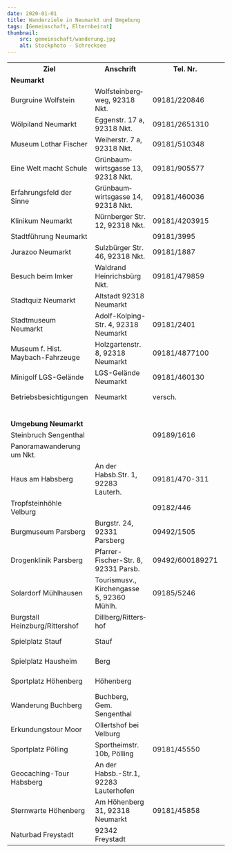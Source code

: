 ```yaml
---
date: 2020-01-01
title: Wanderziele in Neumarkt und Umgebung
tags: [Gemeinschaft, Elternbeirat]
thumbnail: 
    src: gemeinschaft/wanderung.jpg
    alt: Stockphoto - Schrecksee
---
```



<table>
  <tr>
    <th>Ziel</th>
    <th>Anschrift</th>
    <th>Tel. Nr. </th>
    <th>Beschreibung</th>
    <th>Klasse</th>
  </tr>
  <tr>
    <td colspan="6"><b>Neumarkt</b></td>
  </tr>
  <tr>
    <td>Burgruine Wolfstein</td>
    <td>Wolfstein&shy;berg&shy;weg, 92318 Nkt.</td>
    <td>09181/220846</td>
    <td>Wanderung, Führung, Turmbesichtigung</td>
    <td>5.-7.Kl.</td>
  </tr>
  <tr>
    <td>Wölpiland Neumarkt</td>
    <td>Eggenstr. 17 a, 92318 Nkt.</td>
    <td>09181/2651310</td>
    <td>Indoorspielplatz</td>
    <td>5.-6.Kl.</td>
  </tr>
  <tr>
    <td>Museum Lothar Fischer</td>
    <td>Weiherstr. 7 a, 92318 Nkt.</td>
    <td>09181/510348</td>
    <td>Museum zeitgenössischer Kunst</td>
    <td>alle Kl.</td>
  </tr>
  <tr>
    <td>Eine Welt macht Schule</td>
    <td>Grünbaum&shy;wirts&shy;gasse 13, 92318 Nkt.</td>
    <td>09181/905577</td>
    <td>verschiedene Themen zur Globalisierung</td>
    <td>alle Kl.</td>
  </tr>
  <tr>
    <td>Erfahrungsfeld der Sinne </td>
    <td>Grünbaum&shy;wirts&shy;gasse 14, 92318 Nkt.</td>
    <td>09181/460036</td>
    <td>Erfahren und Erleben mit allen Sinnen</td>
    <td>alle Kl.</td>
  </tr>
  <tr>
    <td>Klinikum Neumarkt</td>
    <td>Nürnberger Str. 12, 92318 Nkt.</td>
    <td>09181/4203915</td>
    <td>Führung durchs Klinikum </td>
    <td>5.-6.Kl.</td>
  </tr>
  <tr>
    <td>Stadtführung Neumarkt</td>
    <td><br /></td>
    <td>09181/3995</td>
    <td>Führung durch Neumarkt</td>
    <td>5.-6.Kl.</td>
  </tr>
  <tr>
    <td>Jurazoo Neumarkt</td>
    <td>Sulzbürger Str. 46, 92318 Nkt.</td>
    <td>09181/1887</td>
    <td>Kleiner Zoo mit Restaurant</td>
    <td>bis 7.Kl</td>
  </tr>
  <tr>
    <td>Besuch beim Imker</td>
    <td>Waldrand Heinrichsbürg Nkt.</td>
    <td>09181/479859</td>
    <td>Info rund um die Bienen</td>
    <td>5.-7.Kl.</td>
  </tr>
  <tr>
    <td>Stadtquiz Neumarkt</td>
    <td>Altstadt 92318 Neumarkt</td>
    <td><br /></td>
    <td>Ein Stadtquiz mit Fragen und Aufgaben</td>
    <td>5. Kl.</td>
  </tr>

  <tr>
    <td>Stadtmuseum Neumarkt</td>
    <td>Adolf-Kolping- Str. 4, 92318 Neumarkt</td>
    <td>09181/2401</td>
    <td>Stadtgeschichtlicher Streifzug durch Neumarkt</td>
    <td>alle Kl.</td>
  </tr>
  <tr>
    <td>Museum f. Hist. Maybach-Fahrzeuge</td>
    <td>Holzgartenstr. 8, 92318 Neumarkt</td>
    <td>09181/4877100</td>
    <td>Ausstellung von ca. 20 hist. Maybach-Fahrzeugen</td>
    <td>alle Kl.</td>
  </tr>
  <tr>
    <td>Minigolf LGS-Gelände </td>
    <td>LGS-Gelände Neumarkt </td>
    <td>09181/460130 </td>
    <td>Minigolf </td>
    <td>alle Kl. </td>
  </tr>
  <tr>
    <td>Betriebsbesichtigungen </td>
    <td>Neumarkt </td>
    <td>versch. </td>
    <td>Betriebsbesichtigung von Nkt. Firmen </td>
    <td>ab 8. Kl. </td>
  </tr>
  <tr>
    <td colspan="6" style="border-left:0px;border-right:0px">&nbsp; </td>
  </tr>
  <tr>
    <td colspan="6"> <b>Umgebung Neumarkt</b></td>
  </tr>
  <tr>
    <td>Steinbruch Sengenthal</td>
    <td><br /></td>
    <td>09189/1616</td>
    <td>Führung/Fossilien abbauen</td>
    <td>5.-7.Kl.</td>
  </tr>
  <tr>
    <td>Panoramawanderung um Nkt.</td>
    <td><br /></td>
    <td><br /></td>
    <td>Broschüre Ring der Zeugenberge</td>
    <td>alle Kl.</td>
  </tr>
  <tr>
    <td>Haus am Habsberg</td>
    <td>An der Habsb.Str. 1, 92283 Lauterh.</td>
    <td>09181/470-311</td>
    <td>versch. Veranstaltungsthemen</td>
    <td>alle Kl.</td>
  </tr>
  <tr>
    <td>Tropfsteinhöhle Velburg</td>
    <td><br /></td>
    <td>09182/446</td>
    <td>schönste tropfsteinhöhle Deutschl.</td>
    <td>alle Kl.</td>
  </tr>
  <tr>
    <td>Burgmuseum Parsberg</td>
    <td>Burgstr. 24, 92331 Parsberg</td>
    <td>09492/1505</td>
    <td>Führung durch Burg</td>
    <td>alle Kl.</td>
  </tr>
  <tr>
    <td>Drogenklinik Parsberg</td>
    <td>Pfarrer-Fischer-Str. 8, 92331 Parsb.</td>
    <td>09492/600189271</td>
    <td>Vortrag/Führung/Fragenbeantwortung </td>
    <td>ab 8.Kl.</td>
  </tr>
  <tr>
    <td>Solardorf Mühlhausen</td>
    <td>Tourismusv., Kirchengasse 5, 92360 Mühlh.</td>
    <td>09185/5246</td>
    <td>Wanderung/Führung/Treidelfahrt</td>
    <td>alle Kl.</td>
  </tr>
  <tr>
    <td>Burgstall Heinzburg/Rittershof</td>
    <td>Dillberg/Ritters&shy;hof</td>
    <td> </td>
    <td>Wanderung</td>
    <td>alle Kl.</td>
  </tr>
  <tr>
    <td>Spielplatz Stauf </td>
    <td>Stauf </td>
    <td> </td>
    <td>Wanderung </td>
    <td>5.-7. Kl.</td>
  </tr>
  <tr>
    <td>Spielplatz Hausheim </td>
    <td>Berg </td>
    <td> </td>
    <td>Wanderung/Fahrradtour </td>
    <td>5.-7. Kl. </td>
  </tr>
  <tr>
    <td>Sportplatz Höhenberg </td>
    <td>Höhenberg </td>
    <td> </td>
    <td>Wanderung über Skisprungschanze </td>
    <td>5.-7. Kl. </td>
  </tr>
  <tr>
    <td>Wanderung Buchberg </td>
    <td>Buchberg, Gem. Sengenthal </td>
    <td> </td>
    <td>versch. Wanderwege oder Spielplatz </td>
    <td>5.-7. Kl. </td>
  </tr>
  <tr>
    <td>Erkundungstour Moor </td>
    <td>Ollertshof bei Velburg </td>
    <td> </td>
    <td>Streifzug durchs Moor </td>
    <td>5.-7. Kl. </td>
  </tr>
  <tr>
    <td>Sportplatz Pölling </td>
    <td>Sportheimstr. 10b, Pölling </td>
    <td>09181/45550 </td>
    <td>Sportplatz mit Sportgaststätte </td>
    <td>5.-7. Kl. </td>
  </tr>
  <tr>
    <td>Geocaching-Tour Habsberg </td>
    <td>An der Habsb.-Str.1, 92283 Lauterhofen </td>
    <td> </td>
    <td>Wenn Wandern zur Wissenschaft wird </td>
    <td>ab 6. Kl. </td>
  </tr>
 <tr>
      <td>Sternwarte Höhenberg</td>
      <td>Am Höhenberg 31, 92318 Neumarkt</td>
      <td>09181/45858</td>
      <td>Besichtigung und Wanderung </td>
      <td>ab 5. Kl.</td>
      </tr>
 <tr>
      <td>Naturbad Freystadt</td>
      <td>92342 Freystadt</td>
      <td></td>
      <td>Fahrradtour zum Badesee </td>
      <td>ab 5. Kl.</td>
      </tr>
</table>